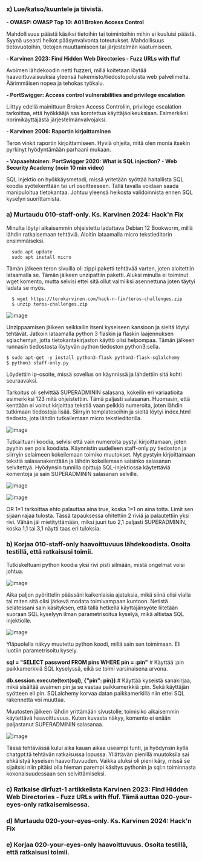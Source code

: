 ### x) Lue/katso/kuuntele ja tiivistä.

**- OWASP: OWASP Top 10: A01 Broken Access Control** 

  Mahdollisuus päästä käsiksi tietoihin tai toimintoihin mihin ei kuuluisi päästä. Syynä useasti heikot pääsynvalvonta toteutukset. Mahdollisuus tietovuotoihin, tietojen muuttamiseen tai järjestelmän kaatumiseen.

**- Karvinen 2023: Find Hidden Web Directories - Fuzz URLs with ffuf**

  Avoimen lähdekoodin netti fuzzeri, millä koitetaan löytää haavoittuvaisuuksia yleensä hakemisto/tiedostopoluista web palvelimelta. Äärimmäisen nopea ja tehokas työkalu.

**- PortSwigger: Access control vulnerabilities and privilege escalation**

  Liittyy edellä mainittuun Broken Access Controliin, privilege escalation tarkoittaa, että hyökkääjä saa korotettua käyttäjäoikeuksiaan. Esimerkiksi norimikäyttäjästä järjestelmänvalvojaksi.

**- Karvinen 2006: Raportin kirjoittaminen**

  Teron vinkit raportin kirjoittamiseen. Hyviä ohjeita, mitä olen monia itsekin pyrkinyt hyödyntämään parhaani mukaan.

**- Vapaaehtoinen: PortSwigger 2020: What is SQL injection? - Web Security Academy (noin 10 min video)**

  SQL injektio on hyökkäysmetodi, missä yritetään syöttää haitallista SQL koodia syötekenttään tai url osoitteeseen. Tällä tavalla voidaan saada manipuloitua tietokantaa. Johtuu yleensä heikosta validoinnista ennen SQL kyselyn suorittamista.


### a) Murtaudu 010-staff-only. Ks. Karvinen 2024: Hack'n Fix

  Minulta löytyi aikaisemmin ohjeistettu ladattava Debian 12 Bookworm, millä lähdin ratkaisemaan tehtäviä. Aloitin lataamalla micro tekstieditorin ensimmäiseksi.
  
      sudo apt update
      sudo apt install micro

  Tämän jälkeen teron sivuilla oli zippi paketti tehtävää varten, joten aloitettiin lataamalla se. Tämän jälkeen unzipattiin paketti. Aluksi minulla ei toiminut wget komento, mutta selvisi ettei sitä ollut valmiiksi asennettuna joten täytyi ladata se myös.

      $ wget https://terokarvinen.com/hack-n-fix/teros-challenges.zip
      $ unzip teros-challenges.zip

![image](https://github.com/user-attachments/assets/dd98d5d7-a4ae-4087-a75b-bce80d19923d)

  Unzippaamisen jälkeen seikkailin itseni kyseiseen kansioon ja sieltä löytyi tehtävät. Jatkoin lataamalla python 3 flaskin ja flaskin laajennuksen sqlachemyn, jotta tietokantakirjaston käyttö olisi helpompaa. Tämän jälkeen runnasin tiedostosta löytyvän python tiedoston python3:sella.

    $ sudo apt-get -y install python3-flask python3-flask-sqlalchemy
    $ python3 staff-only.py

  Löydettiin ip-osoite, missä sovellus on käynnissä ja lähdettiin sitä kohti seuraavaksi.

  Tarkoitus oli selvittää SUPERADMININ salasana, kokeilin eri variaatioita esimerkiksi 123 mitä ohjeistettiin. Tämä paljasti salasanan. Huomasin, että kenttään ei voinut kirjoittaa tekstiä vaan pelkkiä numeroita, joten lähdin tutkimaan tiedostoja lisää. Siirryin templateseihin ja sieltä löytyi index.html tiedosto, jota lähdin tutkailemaan micro tekstieditorilla.

  ![image](https://github.com/user-attachments/assets/6c1ba84d-00f6-48d5-9946-231f20b28b8a)

  Tutkailtuani koodia, selvisi että vain numeroita pystyi kirjoittamaan, joten pyyhin sen pois koodista. Käynnistin uudelleen staff-only.py tiedoston ja siirryin selaimeen kokeilemaan toimiko muutokset. Nyt pystyin kirjoittamaan tekstiä salasanakenttään ja lähdin kokeilemaan saisinko salasanan selvitettyä. Hyödynsin tunnilla opittuja SQL-injektiossa käytettäviä komentoja ja sain SUPERADMININ salasanan selville.

  ![image](https://github.com/user-attachments/assets/929adfa5-9b98-4e1a-b177-91da6fd4af69)


  ![image](https://github.com/user-attachments/assets/e8b5a51d-adc7-494f-bf0a-4bca5da7264e)

  OR 1=1 tarkoittaa ehto palauttaa aina true, koska 1=1 on aina totta. Limit sen sijaan rajaa tulosta. Tässä tapauksessa ohitettiin 2 riviä ja palautettiin yksi rivi. Vähän jäi mietityttämään, miksi juuri tuo 2,1 paljasti SUPERADMININ, koska 1,1 tai 3,1 näytti taas eri tuloksia.


### b) Korjaa 010-staff-only haavoittuvuus lähdekoodista. Osoita testillä, että ratkaisusi toimii.

Tutkiskeltuani python koodia yksi rivi pisti silmään, mistä ongelmat voisi johtua.

![image](https://github.com/user-attachments/assets/5f9f331a-d279-4d1b-993e-78076ba89aeb)

Aika paljon pyörittelin päässäni kaikenlaisia ajatuksia, mikä siinä olisi vialla tai miten sitä olisi järkevä modata toimivampaan kuntoon. Netistä selatessani sain käsityksen, että tällä hetkellä käyttäjänsyöte liitetään suoraan SQL kyselyyn ilman parametrisoitua kyselyä, mikä altistaa SQL injektiolle. 

![image](https://github.com/user-attachments/assets/95d5d970-558c-4962-a2b5-a890342d3936)

Yläpuolella näkyy muutettu python koodi, millä sain sen toimimaan. Eli luotiin parametrisoitu kysely. 

  **sql = "SELECT password FROM pins WHERE pin = :pin"** # Käyttää :pin paikkamerkkiä SQL kyselyssä, eikä se toimi varsinaisena arvona.
    
  **db.session.execute(text(sql), {"pin": pin})** # Käyttää kyseistä sanakirjaa, mikä sisältää avaimen pin ja se vastaa paikkamerkkiä :pin. Sekä käyttäjän syötteen eli pin. SQLalchemy korvaa datan paikkamerkillä niin ettei SQL rakennetta voi muuttaa.

  Muutosten jälkeen lähdin yrittämään sivustolle, toimisiko aikaisemmin käytettävä haavoittuvuus. Kuten kuvasta näkyy, komento ei enään paljastanut SUPERADMININ salasanaa.

  ![image](https://github.com/user-attachments/assets/d2ee690a-d250-49de-9201-c07d9cb3c5ac)

  Tässä tehtävässä kului aika kauan aikaa useampi tunti, ja hyödynsin kyllä chatgpt:tä tehtävän ratkaisussa lopussa. Yllättävän pienillä muutoksila sai ehkäistyä kyseisen haavoittuvuuden. Vaikka aluksi oli pieni käry, missä se sijaitsisi niin pitäisi olla hieman parempi käsitys pythonin ja sql:n toiminnasta kokonaisuudessaan sen selvittämiseksi.



### c) Ratkaise dirfuzt-1 artikkelista Karvinen 2023: Find Hidden Web Directories - Fuzz URLs with ffuf. Tämä auttaa 020-your-eyes-only ratkaisemisessa.
### d) Murtaudu 020-your-eyes-only. Ks. Karvinen 2024: Hack'n Fix
### e) Korjaa 020-your-eyes-only haavoittuvuus. Osoita testillä, että ratkaisusi toimii.
